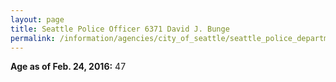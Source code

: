 ```yaml
---
layout: page
title: Seattle Police Officer 6371 David J. Bunge
permalink: /information/agencies/city_of_seattle/seattle_police_department/copbook/6371/
---
```


**Age as of Feb. 24, 2016:** 47
